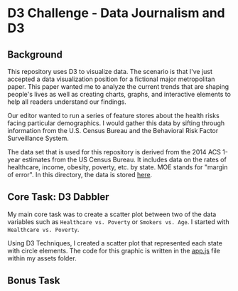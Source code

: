 # D3 Challenge - Data Journalism and D3

## Background

This repository uses D3 to visualize data. The scenario is that I've just accepted a data visualization position for a fictional major metropolitan paper. This paper wanted me to analyze the current trends that are shaping people's lives as well as creating charts, graphs, and interactive elements to help all readers understand our findings. 

Our editor wanted to run a series of feature stores about the health risks facing particular demographics. I would gather this data by sifting through information from the U.S. Census Bureau and the Behavioral Risk Factor Surveillance System.

The data set that is used for this repository is derived from the 2014 ACS 1-year estimates from the US Census Bureau. It includes data on the rates of healthcare, income, obesity, poverty, etc. by state. MOE stands for "margin of error". In this directory, the data is stored [here](D3_data_journalism/assets/census_Journalism_data.csv).

## Core Task: D3 Dabbler

My main core task was to create a scatter plot between two of the data variables such as `Healthcare vs. Poverty` or `Smokers vs. Age`. I started with `Healthcare vs. Poverty`.

Using D3 Techniques, I created a scatter plot that represented each state with circle elements. The code for this graphic is written in the [app.js](D3_data_journalism/assets/app.js) file within my assets folder. 

## Bonus Task